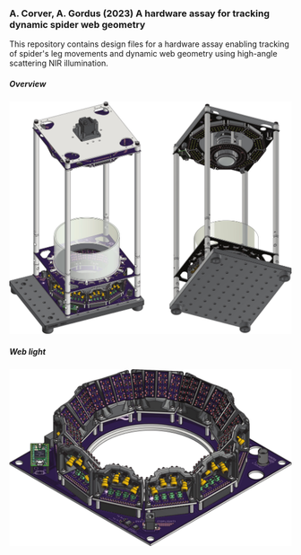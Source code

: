 ### A. Corver, A. Gordus (2023) A hardware assay for tracking dynamic spider web geometry


This repository contains design files for a hardware assay enabling tracking of spider's leg movements and dynamic web geometry using high-angle scattering NIR illumination.

##### Overview

![assay](figures/fig_web_assay.jpg)

##### Web light

![weblight](figures/fig_weblight.jpg)


